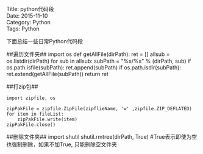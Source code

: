 Title: python代码段     
Date: 2015-11-10           
Category: Python       
Tags: Python          


下面总结一些日常Python代码段

##遍历文件夹##
    import os
    def getAllFile(dirPath):
    	ret = []
    	allsub = os.listdir(dirPath)
    	for sub in allsub:
    		subPath = "%s/%s" % (dirPath, sub)
    		if os.path.isfile(subPath):
    			ret.append(subPath)
    		if os.path.isdir(subPath):
    			ret.extend(getAllFile(subPath))
    	return ret

##打zip包##

    import zipfile, os

    zipPakFile = zipfile.ZipFile(zipflieName, 'w' ,zipfile.ZIP_DEFLATED)
    for item in fileList:
    	zipPakFile.write(item) 
    zipPakFile.close()

##删除文件夹##
    import shutil
    shutil.rmtree(dirPath, True) #True表示即使为空也强制删除，如果不加True, 只能删除空文件夹